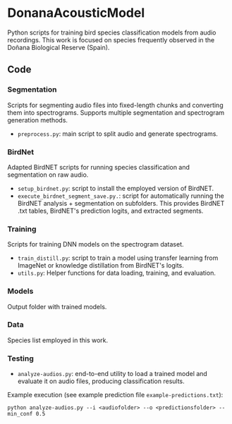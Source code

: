 # DonanaAcousticModel

Python scripts for training bird species classification models from audio recordings. This work is focused on species frequently observed in the Doñana Biological Reserve (Spain).


## Code

### Segmentation

Scripts for segmenting audio files into fixed-length chunks and converting them into spectrograms. Supports multiple segmentation and spectrogram generation methods.

- `preprocess.py`: main script to split audio and generate spectrograms.


### BirdNet

Adapted BirdNET scripts for running species classification and segmentation on raw audio.

- `setup_birdnet.py`: script to install the employed version of BirdNET.
- `execute_birdnet_segment_save.py.`: script for automatically running the BirdNET analysis + segmentation on subfolders. This provides
 BirdNET .txt tables, BirdNET's prediction logits, and extracted segments.

### Training

Scripts for training DNN models on the spectrogram dataset.

- `train_distill.py`: script to train a model using transfer learning from ImageNet or knowledge distillation from BirdNET's logits.
- `utils.py`: Helper functions for data loading, training, and evaluation.

### Models

Output folder with trained models.

### Data

Species list employed in this work.

### Testing

- `analyze-audios.py`: end-to-end utility to load a trained model and evaluate it on audio files, producing classification results.

Example execution (see example prediction file `example-predictions.txt`):

```python analyze-audios.py --i <audiofolder> --o <predictionsfolder> --min_conf 0.5```
